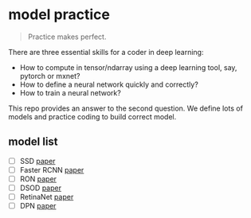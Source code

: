 # model practice

> Practice makes perfect.

There are three essential skills for a coder in deep learning:

- How to compute in tensor/ndarray using a deep learning tool, say, pytorch or mxnet?
- How to define a neural network quickly and correctly?
- How to train a neural network?

This repo provides an answer to the second question. We define lots of models and practice coding to build correct model.


## model list
- [ ] SSD [paper](http://arxiv.org/pdf/1512.02325.pdf)
- [ ] Faster RCNN [paper](https://arxiv.org/pdf/1506.01497.pdf)
- [ ] RON [paper](https://arxiv.org/pdf/1707.01691.pdf)
- [ ] DSOD [paper](https://arxiv.org/pdf/1708.01241.pdf)
- [ ] RetinaNet [paper](https://arxiv.org/pdf/1708.02002.pdf)
- [ ] DPN [paper](https://arxiv.org/pdf/1707.01629.pdf)

